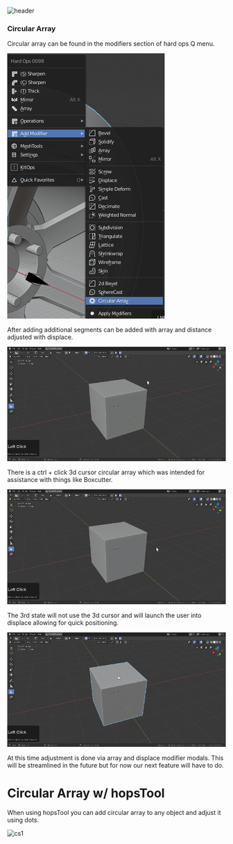 ![header](img/banner.gif)

### Circular Array

Circular array can be found in the modifiers section of hard ops Q menu.

![cs1](img/circ1/c1.png)

After adding additional segments can be added with array and distance adjusted with displace.

![cs1](img/circ1/c1.gif)

There is a ctrl + click 3d cursor circular array which was intended for assistance with things like Boxcutter.

![cs1](img/circ1/c2.gif)

The 3rd state will not use the 3d cursor and will launch the user into displace allowing for quick positioning.

![cs1](img/circ1/c3.gif)

At this time adjustment is done via array and displace modifier modals. This will be streamlined in the future but for now our next feature will have to do.

# Circular Array w/ hopsTool

When using hopsTool you can add circular array to any object and adjust it using dots.

![cs1](img/circ1/c4.gif)
